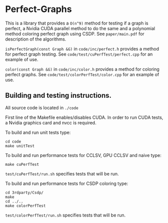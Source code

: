 # Perfect-Graphs

This is a library that provides a ```O(n^9)``` method for testing if a graph is perfect, a Nvidia CUDA parallel method to do the same and a polynomial method coloring perfect graph using CSDP. See ```paper/main.pdf``` for description of the algorithms.

```isPerfectGraph(const Graph &G)``` in ```code/inc/perfect.h``` provides a method for perfect graph testing. See ```code/test/cuPerfTest/perfect.cpp``` for an example of use.

```color(const Graph &G)``` in ```code/inc/color.h``` provides a method for coloring perfect graphs. See ```code/test/colorPerfTest/color.cpp``` for an example of use.


## Building and testing instructions.

All source code is located in ```./code```

First line of the Makefile enables/disables CUDA. In order to run CUDA tests, a Nvidia graphics card and nvcc is required.

To build and run unit tests type:
```
cd code
make unitTest
```

To build and run performance tests for CCLSV, GPU CCLSV and naive type:
```
make cuPerfTest
```

```test/cuPerfTest/run.sh``` specifies tests that will be run.


To build and run performance tests for CSDP coloring type:
```
cd 3rdparty/Csdp/
make
cd ../..
make colorPerfTest
```

```test/colorPerfTest/run.sh``` specifies tests that will be run.
